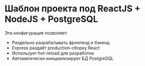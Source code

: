 # Шаблон проекта под ReactJS + NodeJS + PostgreSQL

Эта конфигурация позволяет:
- Раздельно разрабатывать фронтенд и бэкенд
- Express раздаёт production-сборку React
- Использует hot-reload для разработки
- Автоматически инициализирует БД PostgreSQL
